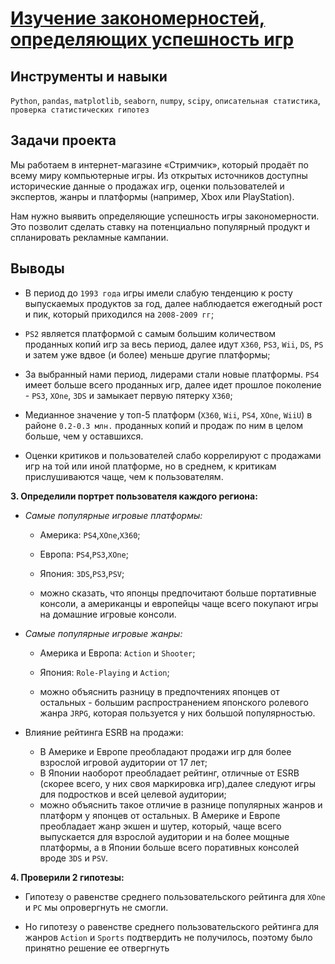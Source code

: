 # [Изучение закономерностей, определяющих успешность игр](https://github.com/vaneevruslan/DA_Projects_Yandex/blob/main/05.%20Изучение%20закономерностей%2C%20определяющих%20успешность%20игр/games_analysis.ipynb)

## Инструменты и навыки

`Python`, `pandas`, `matplotlib`, `seaborn`, `numpy`, `scipy`, `описательная статистика`, `проверка статистических гипотез`

## Задачи проекта

Мы работаем в интернет-магазине «Стримчик», который продаёт по всему миру компьютерные игры. Из открытых источников доступны исторические данные о продажах игр, оценки пользователей и экспертов, жанры и платформы (например, Xbox или PlayStation).

Нам нужно выявить определяющие успешность игры закономерности. Это позволит сделать ставку на потенциально популярный продукт и спланировать рекламные кампании.

## Выводы

- В период до `1993 года` игры имели слабую тенденцию к росту выпускаемых продуктов за год, далее наблюдается ежегодный рост и пик, который приходился на `2008-2009 гг`;

- `PS2` является платформой с самым большим количеством проданных копий игр за весь период, далее идут `X360`, `PS3`, `Wii`, `DS`, `PS` и затем уже вдвое (и более) меньше другие платформы;

- За выбранный нами период, лидерами стали новые платформы. `PS4` имеет больше всего проданных игр, далее идет прошлое поколение - `PS3`, `XOne`, `3DS` и замыкает первую пятерку `X360`;

- Медианное значение у топ-5 платформ (`X360`, `Wii`, `PS4`, `XOne`, `WiiU`) в районе `0.2-0.3 млн.` проданных копий и продаж по ним в целом больше, чем у оставшихся.

- Оценки критиков и пользователей слабо коррелируют с продажами игр на той или иной платформе, но в среднем, к критикам прислушиваются чаще, чем к пользователям.

**3. Определили портрет пользователя каждого региона:**

- *Самые популярные игровые платформы:*

    - Америка: `PS4`,`XOne`,`X360`;
    
    - Европа: `PS4`,`PS3`,`XOne`;
    - Япония: `3DS`,`PS3`,`PSV`;
    - можно сказать, что японцы предпочитают больше портативные консоли, а американцы и европейцы чаще всего покупают игры на домашние игровые консоли.
    
    
- *Самые популярные игровые жанры:*

    - Америка и Европа: `Action` и `Shooter`;
    
    - Япония: `Role-Playing` и `Action`;
    - можно объяснить разницу в предпочтениях японцев от остальных - большим распространением японского ролевого жанра `JRPG`, которая пользуется у них большой популярностью.
    
    
- Влияние рейтинга ESRB на продажи:

    - В Америке и Европе преобладают продажи игр для более взрослой игровой аудитории от 17 лет;
    - В Японии наоборот преобладает рейтинг, отличные от ESRB (скорее всего, у них своя маркировка игр),далее следуют игры для подростков и всей целевой аудитории;
    - можно объяснить такое отличие в разнице популярных жанров и платформ у японцев от остальных. В Америке и Европе преобладает жанр экшен и шутер, который, чаще всего выпускается для взрослой аудитории и на более мощные платформы, а в Японии больше всего поративных консолей вроде `3DS` и `PSV`.
   
**4. Проверили 2 гипотезы:**

- Гипотезу о равенстве среднего пользовательского рейтинга для `XOne` и `PC` мы опровергнуть не смогли.

- Но гипотезу о равенстве среднего пользовательского рейтинга для жанров `Action` и `Sports` подтвердить не получилось, поэтому было принятно решение ее отвергнуть
